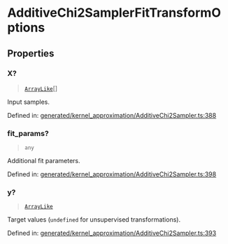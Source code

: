 # AdditiveChi2SamplerFitTransformOptions

## Properties

### X?

> [`ArrayLike`](../types/ArrayLike.md)[]

Input samples.

Defined in:  [generated/kernel\_approximation/AdditiveChi2Sampler.ts:388](https://github.com/transitive-bullshit/scikit-learn-ts/blob/92ab806/packages/sklearn/src/generated/kernel_approximation/AdditiveChi2Sampler.ts#L388)

### fit\_params?

> `any`

Additional fit parameters.

Defined in:  [generated/kernel\_approximation/AdditiveChi2Sampler.ts:398](https://github.com/transitive-bullshit/scikit-learn-ts/blob/92ab806/packages/sklearn/src/generated/kernel_approximation/AdditiveChi2Sampler.ts#L398)

### y?

> [`ArrayLike`](../types/ArrayLike.md)

Target values (`undefined` for unsupervised transformations).

Defined in:  [generated/kernel\_approximation/AdditiveChi2Sampler.ts:393](https://github.com/transitive-bullshit/scikit-learn-ts/blob/92ab806/packages/sklearn/src/generated/kernel_approximation/AdditiveChi2Sampler.ts#L393)
